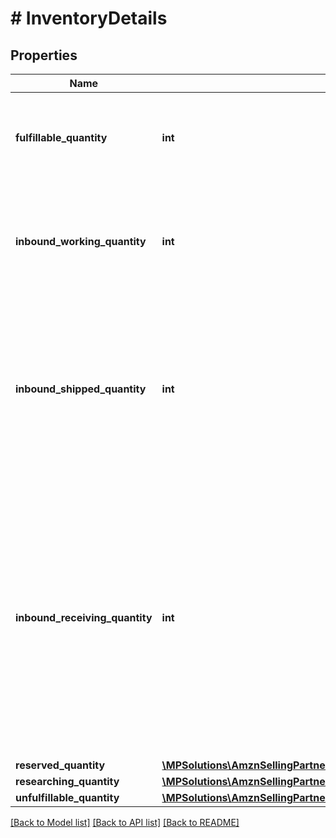 # # InventoryDetails

## Properties

Name | Type | Description | Notes
------------ | ------------- | ------------- | -------------
**fulfillable_quantity** | **int** | The item quantity that can be picked, packed, and shipped. | [optional]
**inbound_working_quantity** | **int** | The number of units in an inbound shipment for which you have notified Amazon. | [optional]
**inbound_shipped_quantity** | **int** | The number of units in an inbound shipment that you have notified Amazon about and have provided a tracking number. | [optional]
**inbound_receiving_quantity** | **int** | The number of units that have not yet been received at an Amazon fulfillment center for processing, but are part of an inbound shipment with some units that have already been received and processed. | [optional]
**reserved_quantity** | [**\MPSolutions\AmznSellingPartnerApi\Models\FbaInventory\ReservedQuantity**](ReservedQuantity.md) |  | [optional]
**researching_quantity** | [**\MPSolutions\AmznSellingPartnerApi\Models\FbaInventory\ResearchingQuantity**](ResearchingQuantity.md) |  | [optional]
**unfulfillable_quantity** | [**\MPSolutions\AmznSellingPartnerApi\Models\FbaInventory\UnfulfillableQuantity**](UnfulfillableQuantity.md) |  | [optional]

[[Back to Model list]](../../README.md#models) [[Back to API list]](../../README.md#endpoints) [[Back to README]](../../README.md)
